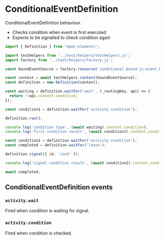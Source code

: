 # ConditionalEventDefinition

ConditionalEventDefinition behaviour.

- Checks condition when event is first executed
- Expects to be signalled to check condition again

```javascript
import { Definition } from 'bpmn-elements';

import testHelpers from '../test/helpers/testHelpers.js';
import factory from '../test/helpers/factory.js';

const boundEventSource = factory.resource('conditional-bound-js-event.bpmn');

const context = await testHelpers.context(boundEventSource);
const definition = new Definition(context);

const waiting = definition.waitFor('wait', (_routingKey, api) => {
  return !!api.content.condition;
});

const condition1 = definition.waitFor('activity.condition');

definition.run();

console.log('condition type', (await waiting).content.condition);
console.log('first condition result', (await condition1).content.conditionResult);

const condition2 = definition.waitFor('activity.condition');
const completed = definition.waitFor('leave');

definition.signal({ id: 'cond' });

console.log('signal condition result', (await condition2).content.conditionResult);

await completed;
```

## ConditionalEventDefinition events

### `activity.wait`

Fired when condition is waiting for signal.

### `activity.condition`

Fired when condition is checked.
